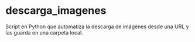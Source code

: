 # descarga_imagenes
Script en Python que automatiza la descarga de imágenes desde una URL y las guarda en una carpeta local.
